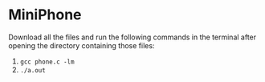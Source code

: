 # MiniPhone
Download all the files and run the following commands in the terminal after opening the directory containing those files:
1. `gcc phone.c -lm`
2. `./a.out` 
